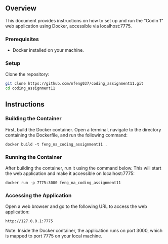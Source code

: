 ## Overview
This document provides instructions on how to set up and run the "Codin 1" web application using Docker, accessible via localhost:7775.

### Prerequisites

- Docker installed on your machine.

### Setup

Clone the repository:
   ```bash
   git clone https://github.com/nfeng037/coding_assignment11.git
   cd coding_assignment11
   ```
## Instructions

### Building the Container
First, build the Docker container. Open a terminal, navigate to the directory containing the Dockerfile, and run the following command:

```
docker build -t feng_na_coding_assignment11 .
```

### Running the Container
After building the container, run it using the command below. This will start the web application and make it accessible on localhost:7775:

```
docker run -p 7775:3000 feng_na_coding_assignment11
```

### Accessing the Application
Open a web browser and go to the following URL to access the web application:

```
http://127.0.0.1:7775
```
Note: Inside the Docker container, the application runs on port 3000, which is mapped to port 7775 on your local machine.
